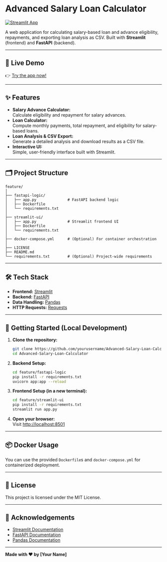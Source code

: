 # Advanced Salary Loan Calculator

[![Streamlit App](https://img.shields.io/badge/Streamlit-Live%20Demo-brightgreen?logo=streamlit)](https://advanced-salary-loan-calculator-jyyojcbjax78j433sfeprm.streamlit.app/)

A web application for calculating salary-based loan and advance eligibility, repayments, and exporting loan analysis as CSV. Built with **Streamlit** (frontend) and **FastAPI** (backend).

---

## 🚀 Live Demo

👉 [Try the app now!](https://advanced-salary-loan-calculator-jyyojcbjax78j433sfeprm.streamlit.app/)

---

## ✨ Features

- **Salary Advance Calculator:**  
  Calculate eligibility and repayment for salary advances.
- **Loan Calculator:**  
  Compute monthly payments, total repayment, and eligibility for salary-based loans.
- **Loan Analysis & CSV Export:**  
  Generate a detailed analysis and download results as a CSV file.
- **Interactive UI:**  
  Simple, user-friendly interface built with Streamlit.

---

## 🗂️ Project Structure

```
feature/
│
├── fastapi-logic/
│   ├── app.py              # FastAPI backend logic
│   ├── Dockerfile
│   └── requirements.txt
│
├── streamlit-ui/
│   ├── app.py              # Streamlit frontend UI
│   ├── Dockerfile
│   └── requirements.txt
│
├── docker-compose.yml      # (Optional) For container orchestration
│
├── LICENSE
├── README.md
└── requirements.txt        # (Optional) Project-wide requirements
```

---

## 🛠️ Tech Stack

- **Frontend:** [Streamlit](https://streamlit.io/)
- **Backend:** [FastAPI](https://fastapi.tiangolo.com/)
- **Data Handling:** [Pandas](https://pandas.pydata.org/)
- **HTTP Requests:** [Requests](https://docs.python-requests.org/)

---

## 🚀 Getting Started (Local Development)

1. **Clone the repository:**

   ```bash
   git clone https://github.com/yourusername/Advanced-Salary-Loan-Calculator.git
   cd Advanced-Salary-Loan-Calculator
   ```

2. **Backend Setup:**

   ```bash
   cd feature/fastapi-logic
   pip install -r requirements.txt
   uvicorn app:app --reload
   ```

3. **Frontend Setup (in a new terminal):**

   ```bash
   cd feature/streamlit-ui
   pip install -r requirements.txt
   streamlit run app.py
   ```

4. **Open your browser:**  
   Visit [http://localhost:8501](http://localhost:8501)

---

## 📦 Docker Usage

You can use the provided `Dockerfile`s and `docker-compose.yml` for containerized deployment.

---

## 📄 License

This project is licensed under the MIT License.

---

## 🙏 Acknowledgements

- [Streamlit Documentation](https://docs.streamlit.io/)
- [FastAPI Documentation](https://fastapi.tiangolo.com/)
- [Pandas Documentation](https://pandas.pydata.org/)

---

**Made with ❤️ by [Your Name]**

